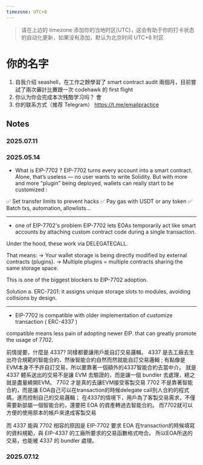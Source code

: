 ```yaml
---
timezone: UTC+8
---
```


> 请在上边的 timezone 添加你的当地时区(UTC)，这会有助于你的打卡状态的自动化更新，如果没有添加，默认为北京时间 UTC+8 时区


# 你的名字

1. 自我介绍   seashell，在工作之餘學習了 smart contract audit 兩個月，目前嘗試了兩次審計比賽跟一次 codehawk 的 first flight
2. 你认为你会完成本次残酷学习吗？ 會
3. 你的联系方式（推荐 Telegram） https://t.me/emailpractice

## Notes

<!-- Content_START -->

### 2025.07.11

### 2025.05.14

- What is EIP-7702 ?
EIP-7702 turns every account into a smart contract.
Alone, that’s useless — no user wants to write Solidity.
But with more and more "plugin" being deployed, wallets can really start to be customized :

✅ Set transfer limits to prevent hacks
✅ Pay gas with USDT or any token
✅ Batch txs, automation, allowlists...
________________________________________
- one of EIP-7702's problem 
EIP-7702 lets EOAs temporarily act like smart accounts by attaching custom contract code during a single transaction.

Under the hood, these work via DELEGATECALL.

That means: 
→ Your wallet storage is being directly modified by external contracts (plugins). 
→ Multiple plugins = multiple contracts sharing the same storage space.

This is one of the biggest blockers to EIP-7702 adoption.

Solution
 a. ERC-7201: it assigns unique storage slots to modules, avoiding collisions by design.

________________________________________
- EIP-7702 is compatible with older implementation of customize transaction ( ERC-4337 )

compatible means less pain of adopting newer EIP. that can greatly promote the usage of 7702. 

前情提要，什麼是 4337? 
同樣都要讓用戶能自訂交易邏輯。 4337 是去工廠去生出符合規範的智能合約，然後智能合約自然而然就能自訂交易邏輯 ; 有點像是EVM本身不予許自訂交易，所以要靠著一個額外的4337智能合約去當中介。 就是 4337 體系送出的交易不是讓 EVM 去驗證的，而是讓一個 bundler 去處理，總之就是盡量繞開EVM。 7702 才是真的去讓EVM接受客製交易
7702 不是靠著智能合約，而是讓 EOA自己可以在transaction的時候delegate call別人合約的程式碼，進而控制自己的交易邏輯； 
在4337的情境下，用戶為了客製交易需求，不僅需要新部屬一個智能合約，還要把 EOA 的資產轉過去智能合約。 而7702就可以方便的使用原本的帳戶來達成客製交易


而 4337 能與 7702 相容的原因是
EIP-7702 要求 EOA 在transaction的時候填寫的資料規範，與 EIP-4337 的工廠所要求的交易函數格式吻合。 所以EOA所送的交易，也能被 4337 的 bundler 處理。 

### 2025.07.12

<!-- Content_END -->
